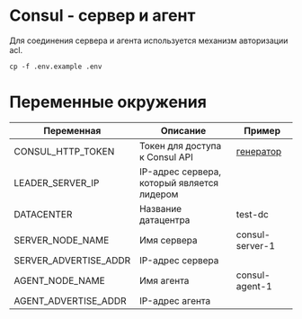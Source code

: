 # Consul - сервер и агент

Для соединения сервера и агента используется механизм авторизации acl.

```shell
cp -f .env.example .env
```

# Переменные окружения

| Переменная            | Описание                                   | Пример                                                                                                      |
|-----------------------|--------------------------------------------|-------------------------------------------------------------------------------------------------------------|
| CONSUL_HTTP_TOKEN     | Токен для доступа к Consul API             | [генератор](https://generate-random.org/api-token-generator?count=1&length=64&type=upper-letters&prefix=  ) |
| LEADER_SERVER_IP      | IP-адрес сервера, который является лидером |                                                                                                             |
| DATACENTER            | Название датацентра                        | test-dc                                                                                                     |
| SERVER_NODE_NAME      | Имя сервера                                | consul-server-1                                                                                             |
| SERVER_ADVERTISE_ADDR | IP-адрес сервера                           |                                                                                                             |
| AGENT_NODE_NAME       | Имя агента                                 | consul-agent-1                                                                                              |
| AGENT_ADVERTISE_ADDR  | IP-адрес агента                            |                                                                                                             |
